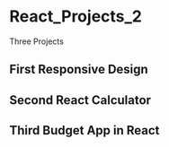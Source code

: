# React_Projects_2

Three Projects

## First Responsive Design
## Second React Calculator
## Third Budget App in React 

